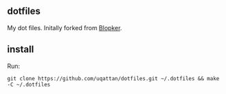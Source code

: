## dotfiles
My dot files. Initally forked from [Blopker](https://github.com/blopker/dotfiles).

## install
Run:
```
git clone https://github.com/uqattan/dotfiles.git ~/.dotfiles && make -C ~/.dotfiles
```
